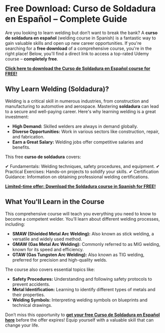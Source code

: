 # Free Download: Curso de Soldadura en Español – Complete Guide

Are you looking to learn welding but don’t want to break the bank? A **curso de soldadura en español** (welding course in Spanish) is a fantastic way to gain valuable skills and open up new career opportunities. If you're searching for a **free download** of a comprehensive course, you're in the right place! Below, you'll find a direct link to access a top-rated Udemy course – **completely free**.

[**Click here to download the Curso de Soldadura en Español course for FREE!**](https://udemywork.com/curso-de-soldadura-en-espanol)

## Why Learn Welding (Soldadura)?

Welding is a critical skill in numerous industries, from construction and manufacturing to automotive and aerospace. Mastering **soldadura** can lead to a secure and well-paying career. Here's why learning welding is a great investment:

*   **High Demand:** Skilled welders are always in demand globally.
*   **Diverse Opportunities:** Work in various sectors like construction, repair, and fabrication.
*   **Earn a Great Salary:** Welding jobs offer competitive salaries and benefits.

This free **curso de soldadura** covers:

✔ Fundamentals: Welding techniques, safety procedures, and equipment.
✔ Practical Exercises: Hands-on projects to solidify your skills.
✔ Certification Guidance: Information on obtaining professional welding certifications.

[**Limited-time offer: Download the Soldadura course in Spanish for FREE!**](https://udemywork.com/curso-de-soldadura-en-espanol)

## What You'll Learn in the Course

This comprehensive course will teach you everything you need to know to become a competent welder. You’ll learn about different welding processes, including:

*   **SMAW (Shielded Metal Arc Welding):** Also known as stick welding, a versatile and widely used method.
*   **GMAW (Gas Metal Arc Welding):** Commonly referred to as MIG welding, known for its speed and efficiency.
*   **GTAW (Gas Tungsten Arc Welding):** Also known as TIG welding, preferred for precision and high-quality welds.

The course also covers essential topics like:

*   **Safety Procedures:** Understanding and following safety protocols to prevent accidents.
*   **Metal Identification:** Learning to identify different types of metals and their properties.
*   **Welding Symbols:** Interpreting welding symbols on blueprints and technical drawings.

Don’t miss this opportunity to **[get your free Curso de Soldadura en Español here](https://udemywork.com/curso-de-soldadura-en-espanol)** before the offer expires! Equip yourself with a valuable skill that can change your life.
